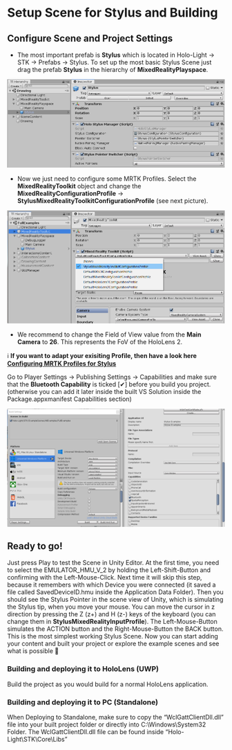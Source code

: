 # Setup Scene for Stylus and Building

## Configure Scene and Project Settings
* The most important prefab is **Stylus** which is located in Holo-Light → STK →  Prefabs → Stylus. To set up the most basic Stylus Scene just drag the prefab **Stylus** in the hierarchy of **MixedRealityPlayspace**.

<img src="imgs/StylusConfig1.PNG">

* Now we just need to configure some MRTK Profiles. Select the **MixedRealityToolkit** object and change the **MixedRealityConfigurationProfile** → **StylusMixedRealityToolkitConfigurationProfile** (see next picture). 

<img src="imgs/StylusConfig2.PNG">

* We recommend to change the Field of View value from the **Main Camera** to **26**. This represents the FoV of the HoloLens 2.

:information_source: **If you want to adapt your exisiting Profile, then have a look here [Configuring MRTK Profiles for Stylus](STYLUSXR_PROFILES.md)**
<br>

Go to Player Settings → Publishing Settings → Capabilities and make sure that the **Bluetooth Capability** is ticked [✔] before you build you project. (otherwise you can add it later inside the built VS Solution inside the Package.appxmanifest Capabilities section)

<img src="imgs/PlayerSettingBluetooth.PNG">

## Ready to go!

Just press Play to test the Scene in Unity Editor. At the first time, you need to select the EMULATOR_HMU_V_2 by holding the Left-Shift-Button and confirming with the Left-Mouse-Click. Next time it will skip this step, because it remembers with which Device you were connected (it saved a file called SavedDeviceID.hmu inside the Application Data Folder). Then you should see the Stylus Pointer in the scene view of Unity, which is simulating the Stylus tip, when you move your mouse.
You can move the cursor in z direction by pressing the Z (z+) and H (z-) keys of the keyboard (you can change them in **StylusMixedRealityInputProfile**). The Left-Mouse-Button simulates the ACTION button and the Right-Mouse-Button the BACK button.
This is the most simplest working Stylus Scene. 
Now you can start adding your content and built your project or explore the example scenes and see what is possible :slightly_smiling_face:

### Building and deploying it to HoloLens (UWP)
Build the project as you would build for a normal HoloLens application.


### Building and deploying it to PC (Standalone)

When Deploying to Standalone, make sure to copy the “WclGattClientDll.dll” file into your built project folder or directly into C:\Windows\System32 Folder. The WclGattClientDll.dll file can be found inside “Holo-Light\STK\Core\Libs” 